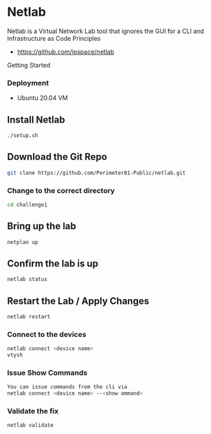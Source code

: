 # Netlab
Netlab is a Virtual Network Lab tool that ignores the GUI for a CLI and Infrastructure as Code Principles
- https://github.com/ipspace/netlab

Getting Started 

### Deployment 
- Ubuntu 20.04 VM

## Install Netlab 
```bash
./setup.sh
```

## Download the Git Repo
```bash
git clone https://github.com/Perimeter81-Public/netlab.git
```

### Change to the correct directory
```bash
cd challenge1
```

## Bring up the lab
```bash
netplan up
```

## Confirm the lab is up
```bash
netlab status
```

## Restart the Lab / Apply Changes
```bash
netlab restart
```

### Connect to the devices
```bash
netlab connect <device name>
vtysh 
```
### Issue Show Commands 
```bash
You can issue commands from the cli via  
netlab connect <device name> --<show ommand>
```

### Validate the fix 
```bash
netlab validate
```
